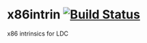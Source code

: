 # x86intrin [![Build Status](https://secure.travis-ci.org/kubo39/x86intrin.svg?branch=master)](http://travis-ci.org/kubo39/x86intrin)

x86 intrinsics for LDC
